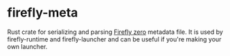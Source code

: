 # firefly-meta

Rust crate for serializing and parsing [Firefly zero](https://fireflyzero.com/) metadata file. It is used by firefly-runtime and firefly-launcher and can be useful if you're making your own launcher.
